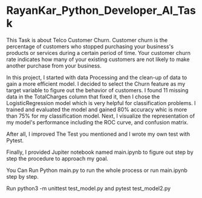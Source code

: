 # RayanKar_Python_Developer_AI_Task
This Task is about Telco Customer Churn. Customer churn is the percentage of customers who stopped purchasing your business's products or services during a certain period of time. Your customer churn rate indicates how many of your existing customers are not likely to make another purchase from your business.

In this project, I started with data Processing and the clean-up of data to gain a more efficient model. I decided to select the Churn feature as my target variable to figure out the behavior of customers. I found 11 missing data in the TotalCharges column that fixed it, then I chose the LogisticRegression model which is very helpful for classification problems. I trained and evaluated the model and gained 80% accuracy whic is more than 75% for my classification model. Next, I visualize the representation of my model's performance including the ROC curve, and confusion matrix.

After all, I improved The Test you mentioned and I wrote my own test with Pytest.

Finally, I provided Jupiter notebook named main.ipynb to figure out step by step the procedure to approach my goal.

You Can Run Python main.py to run the whole process or run main.ipynb step by step.

Run python3 -m unittest test_model.py and pytest test_model2.py
